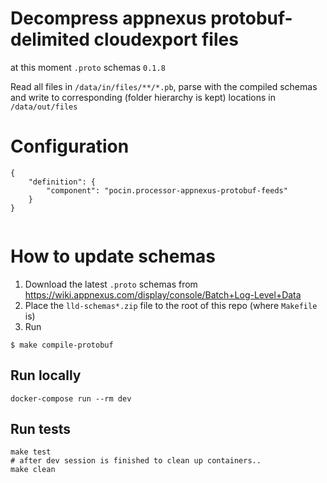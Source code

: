 # Decompress appnexus protobuf-delimited cloudexport files
at this moment `.proto` schemas `0.1.8`

Read all files in `/data/in/files/**/*.pb`, parse with the compiled schemas and write to corresponding (folder hierarchy is kept) locations in `/data/out/files`


# Configuration
```
{
    "definition": {
        "component": "pocin.processor-appnexus-protobuf-feeds"
    }
}


```

# How to update schemas
1. Download the latest `.proto` schemas from https://wiki.appnexus.com/display/console/Batch+Log-Level+Data
2. Place the `lld-schemas*.zip` file to the root of this repo (where `Makefile` is)
3. Run

```
$ make compile-protobuf

```

## Run locally
```
docker-compose run --rm dev
```

## Run tests

```
make test
# after dev session is finished to clean up containers..
make clean 
```


